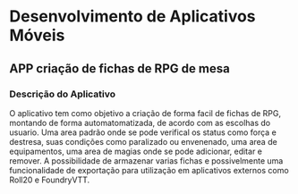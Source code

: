 # Desenvolvimento de Aplicativos Móveis

## APP criação de fichas de RPG de mesa

### Descrição do Aplicativo
O aplicativo tem como objetivo a criação de forma facil de fichas de RPG, montando de forma automatomatizada, de acordo com as escolhas do usuario. Uma area padrão onde se pode verifical os status como força e destresa, suas condições como paralizado ou envenenado, uma area de equipamentos, uma area de magias onde se pode adicionar, editar e remover.
A possibilidade de armazenar varias fichas e possivelmente uma funcionalidade de exportação para utilização em aplicativos externos como Roll20 e FoundryVTT.
